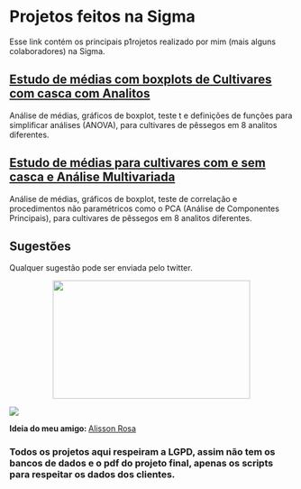 # Projetos feitos na Sigma

Esse link  contém os principais p1rojetos realizado por mim (mais alguns colaboradores) na Sigma.

## [Estudo de médias com boxplots de Cultivares com casca com Analitos](https://github.com/VitorBSP/Sigma_Projeto-Quimica)
Análise de médias, gráficos de boxplot, teste t e definições de funções para simplificar análises (ANOVA), para cultivares de pêssegos em 8 analitos diferentes.

## [Estudo de médias para cultivares com e sem casca e Análise Multivariada](https://github.com/AlissonRP/Psicologia-2019)
Análise de médias, gráficos de boxplot, teste de correlação e procedimentos não paramétricos como o PCA (Análise de Componentes Principais), para cultivares de pêssegos em 8 analitos diferentes.


## Sugestões
Qualquer sugestão pode ser enviada pelo twitter.
 <p align="center"><img align="center" src="https://github.com/VitorBSP/ProjetosSigma/blob/main/Hello_Glasses.gif" height="210px" width="350"/></p>

<div> 
 <a href = "https://twitter.com/SoulVitorP"><img src="https://img.shields.io/badge/Twitter-1DA1F2?style=for-the-badge&logo=twitter&logoColor=white" target="_blank"></a>
  
  <b> Ideia do meu amigo: </b> [Alisson Rosa](https://github.com/AlissonRP) 
 
 
 ### Todos os projetos aqui respeiram a LGPD, assim não tem os bancos de dados e o pdf do projeto final, apenas os scripts para respeitar os dados dos clientes.
